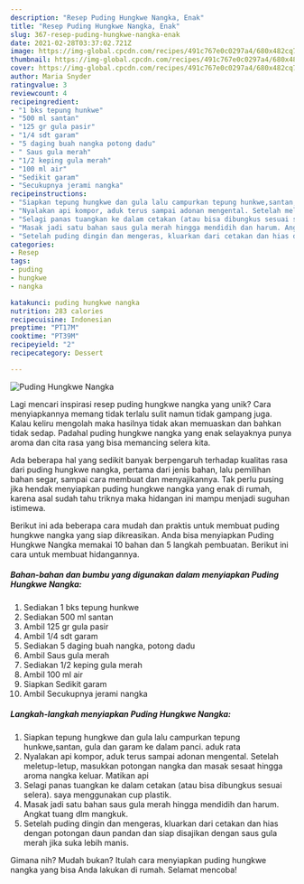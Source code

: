 ```yaml
---
description: "Resep Puding Hungkwe Nangka, Enak"
title: "Resep Puding Hungkwe Nangka, Enak"
slug: 367-resep-puding-hungkwe-nangka-enak
date: 2021-02-28T03:37:02.721Z
image: https://img-global.cpcdn.com/recipes/491c767e0c0297a4/680x482cq70/puding-hungkwe-nangka-foto-resep-utama.jpg
thumbnail: https://img-global.cpcdn.com/recipes/491c767e0c0297a4/680x482cq70/puding-hungkwe-nangka-foto-resep-utama.jpg
cover: https://img-global.cpcdn.com/recipes/491c767e0c0297a4/680x482cq70/puding-hungkwe-nangka-foto-resep-utama.jpg
author: Maria Snyder
ratingvalue: 3
reviewcount: 4
recipeingredient:
- "1 bks tepung hunkwe"
- "500 ml santan"
- "125 gr gula pasir"
- "1/4 sdt garam"
- "5 daging buah nangka potong dadu"
- " Saus gula merah"
- "1/2 keping gula merah"
- "100 ml air"
- "Sedikit garam"
- "Secukupnya jerami nangka"
recipeinstructions:
- "Siapkan tepung hungkwe dan gula lalu campurkan tepung hunkwe,santan, gula dan garam ke dalam panci. aduk rata"
- "Nyalakan api kompor, aduk terus sampai adonan mengental. Setelah meletup-letup, masukkan potongan nangka dan masak sesaat hingga aroma nangka keluar. Matikan api"
- "Selagi panas tuangkan ke dalam cetakan (atau bisa dibungkus sesuai selera). saya menggunakan cup plastik."
- "Masak jadi satu bahan saus gula merah hingga mendidih dan harum. Angkat tuang dlm mangkuk."
- "Setelah puding dingin dan mengeras, kluarkan dari cetakan dan hias dengan potongan daun pandan dan siap disajikan dengan saus gula merah jika suka lebih manis."
categories:
- Resep
tags:
- puding
- hungkwe
- nangka

katakunci: puding hungkwe nangka 
nutrition: 283 calories
recipecuisine: Indonesian
preptime: "PT17M"
cooktime: "PT39M"
recipeyield: "2"
recipecategory: Dessert

---
```



![Puding Hungkwe Nangka](https://img-global.cpcdn.com/recipes/491c767e0c0297a4/680x482cq70/puding-hungkwe-nangka-foto-resep-utama.jpg)

Lagi mencari inspirasi resep puding hungkwe nangka yang unik? Cara menyiapkannya memang tidak terlalu sulit namun tidak gampang juga. Kalau keliru mengolah maka hasilnya tidak akan memuaskan dan bahkan tidak sedap. Padahal puding hungkwe nangka yang enak selayaknya punya aroma dan cita rasa yang bisa memancing selera kita.

Ada beberapa hal yang sedikit banyak berpengaruh terhadap kualitas rasa dari puding hungkwe nangka, pertama dari jenis bahan, lalu pemilihan bahan segar, sampai cara membuat dan menyajikannya. Tak perlu pusing jika hendak menyiapkan puding hungkwe nangka yang enak di rumah, karena asal sudah tahu triknya maka hidangan ini mampu menjadi suguhan istimewa.




Berikut ini ada beberapa cara mudah dan praktis untuk membuat puding hungkwe nangka yang siap dikreasikan. Anda bisa menyiapkan Puding Hungkwe Nangka memakai 10 bahan dan 5 langkah pembuatan. Berikut ini cara untuk membuat hidangannya.

<!--inarticleads1-->

##### Bahan-bahan dan bumbu yang digunakan dalam menyiapkan Puding Hungkwe Nangka:

1. Sediakan 1 bks tepung hunkwe
1. Sediakan 500 ml santan
1. Ambil 125 gr gula pasir
1. Ambil 1/4 sdt garam
1. Sediakan 5 daging buah nangka, potong dadu
1. Ambil  Saus gula merah
1. Sediakan 1/2 keping gula merah
1. Ambil 100 ml air
1. Siapkan Sedikit garam
1. Ambil Secukupnya jerami nangka




<!--inarticleads2-->

##### Langkah-langkah menyiapkan Puding Hungkwe Nangka:

1. Siapkan tepung hungkwe dan gula lalu campurkan tepung hunkwe,santan, gula dan garam ke dalam panci. aduk rata
1. Nyalakan api kompor, aduk terus sampai adonan mengental. Setelah meletup-letup, masukkan potongan nangka dan masak sesaat hingga aroma nangka keluar. Matikan api
1. Selagi panas tuangkan ke dalam cetakan (atau bisa dibungkus sesuai selera). saya menggunakan cup plastik.
1. Masak jadi satu bahan saus gula merah hingga mendidih dan harum. Angkat tuang dlm mangkuk.
1. Setelah puding dingin dan mengeras, kluarkan dari cetakan dan hias dengan potongan daun pandan dan siap disajikan dengan saus gula merah jika suka lebih manis.




Gimana nih? Mudah bukan? Itulah cara menyiapkan puding hungkwe nangka yang bisa Anda lakukan di rumah. Selamat mencoba!
